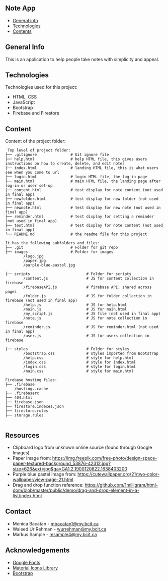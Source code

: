 ## Note App

* [General info](#general-info)
* [Technologies](#technologies)
* [Contents](#content)

## General Info
This is an application to help people take notes with simplicity and appeal.
	
## Technologies
Technologies used for this project:
* HTML, CSS
* JavaScript
* Bootstrap
* Firebase and Firestore 
	
## Content
Content of the project folder:

```
 Top level of project folder: 
├── .gitignore               # Git ignore file
├── help.html                # help HTML file, this gives users instructions on how to create, delete, and edit notes
├── index.html               # landing HTML file, this is what users see when you come to url
├── login.html               # login HTML file, the log-in page
├── main.html                # main HTML file, the landing page after log-in or user set-up
├── content.html             # test display for note content (not used in final app)
├── newfolder.html           # test display for new folder (not used in final app)
├── newnote.html             # test display for new note (not used in final app)
├── reminder.html            # test display for setting a reminder (not used in final app)
├── test.html                # test display for note content (not used in final app)
└── README.md                # the readme file for this project

It has the following subfolders and files:
├── .git                     # Folder for git repo
├── images                   # Folder for images
        /logo.jpg
        /paper.jpg
        /purple-blue-pastel.jpg
        
├── scripts                         # Folder for scripts
        /content.js                 # JS for content collection in firebase
        /firebaseAPI.js             # firebase API, shared across pages
        /folder.js                  # JS for folder collection in firebase (not used in final app)
        /help.js                    # JS for help.html
        /main.js                    # JS for main.html
        /my_script.js               # JS file (not used in final app)
        /note.js                    # JS for note collection in firebase
        /reminder.js                # JS for reminder.html (not used in final app)
        /user.js                    # JS for users collection in firebase

├── styles                          # Folder for styles
        /bootstrap.css              # styles imported from Bootstrap
        /help.css                   # style for help.html
        /index.css                  # style for index.html
        /login.css                  # style for login.html
        /main.css                   # style for main.html

Firebase hosting files: 
├── .firebase
	/hosting..cache
├── .firebaserc
├── 404.html
├── firebase.json
├── firestore.indexes.json
├── firestore.rules
├── storage.rules


```


## Resources
- Clipboard logo from unknown online source (found through Google Images)
- Paper image from: https://img.freepik.com/free-photo/design-space-paper-textured-background_53876-42312.jpg?size=626&ext=jpg&ga=GA1.2.1900120822.1638403200
- Purple blue pastel image from: https://cutewallpaper.org/21/two-color-wallpaper/view-page-21.html
- Drag and drop function reference: https://github.com/1milligram/html-dom/blob/master/public/demo/drag-and-drop-element-in-a-list/index.html

## Contact 
* Monica Bacatan - mbacatan1@my.bcit.ca 
* Waleed Ur Rehman - wurrehman@my.bcit.ca
* Markus Sample - msample4@my.bcit.ca

## Acknowledgements 
* <a href="https://fonts.google.com/">Google Fonts</a>
* <a href="https://fonts.google.com/icons">Material Icons Library</a>
* <a href="https://getbootstrap.com/">Bootstrap</a>
